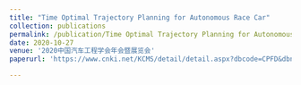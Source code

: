 ```yaml
---
title: "Time Optimal Trajectory Planning for Autonomous Race Car"
collection: publications
permalink: /publication/Time Optimal Trajectory Planning for Autonomous Race Car
date: 2020-10-27
venue: '2020中国汽车工程学会年会暨展览会'
paperurl: 'https://www.cnki.net/KCMS/detail/detail.aspx?dbcode=CPFD&dbname=CPFDLAST2020&filename=QCGC202010008057&uniplatform=OVERSEA&v=YOfR1kv0lVlGrPeOveQwEd1Th-QteCrvNOykgESgWQt0cRNBXglzZH1HKAtWbbRm25jBPJ-t4jU%3d'

---
```

